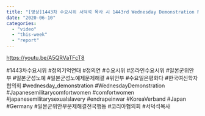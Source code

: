 ```yaml
---
title: "[영상]1443차 수요시위 서덕석 목사 시 1443rd Wednesday Demonstration Pastor Seo Deok seok dedicates poem"
date: "2020-06-10"
categories: 
  - "video"
  - "this-week"
  - "report"
---
```


https://youtu.be/A5QRVaTFcT8

#1443차수요시위 #정의기억연대 #정의연 #수요시위 #온라인수요시위 #일본군위안부 #일본군성노예 #일본군성노예제문제해결 #위안부 #수요일은평화다 #한국여신학자협의회 #wednesday\_demonstration #WednesdayDemonstration #Japanesemilitarycomfortwomen #comfortwomen #japanesemilitarysexualslavery #endrapeinwar #KoreaVerband #Japan #Germany #일본군위안부문제해결전국행동 #코리아협의회 #서덕석목사

